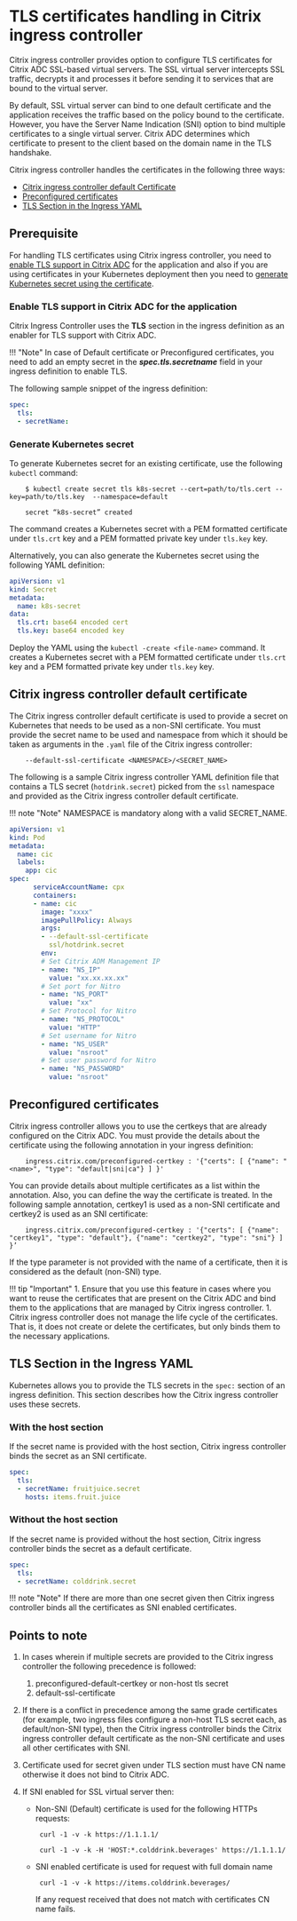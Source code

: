 # TLS certificates handling in Citrix ingress controller

Citrix ingress controller provides option to configure TLS certificates for Citrix ADC SSL-based virtual servers. The SSL virtual server intercepts SSL traffic, decrypts it and processes it before sending it to services that are bound to the virtual server.

By default, SSL virtual server can bind to one default certificate and the application receives the traffic based on the policy bound to the certificate. However, you have the Server Name Indication (SNI) option to bind multiple certificates to a single virtual server. Citrix ADC determines which certificate to present to the client based on the domain name in the TLS handshake.

Citrix ingress controller handles the certificates in the following three ways:

-  [Citrix ingress controller default Certificate](#citrix-ingress-controller-default-certificate)
-  [Preconfigured certificates](#preconfigured-certificates)
-  [TLS Section in the Ingress YAML](#tls-section-in-the-ingress-yaml)

## Prerequisite

For handling TLS certificates using Citrix ingress controller, you need to [enable TLS support in Citrix ADC](#enable-tls-support-in-citrix-adc-for-the-application) for the application and also if you are using certificates in your Kubernetes deployment then you need to [generate Kubernetes secret using the certificate](#generate-kubernetes-secret).

### Enable TLS support in Citrix ADC for the application

Citrix Ingress Controller uses the **TLS** section in the ingress definition as an enabler for TLS support with Citrix ADC.

!!! "Note"
    In case of Default certificate or Preconfigured certificates, you need to add an empty secret in the ***spec.tls.secretname*** field in your ingress definition to enable TLS.

The following sample snippet of the ingress definition:

```yml
spec:
  tls:
  - secretName:
```

### Generate Kubernetes secret

To generate Kubernetes secret for an existing certificate, use the following `kubectl` command:

        $ kubectl create secret tls k8s-secret --cert=path/to/tls.cert --key=path/to/tls.key  --namespace=default

        secret “k8s-secret” created

The command creates a Kubernetes secret with a PEM formatted certificate under `tls.crt` key and a PEM formatted private key under `tls.key` key.

Alternatively, you can also generate the Kubernetes secret using the following YAML definition:

```yml
apiVersion: v1
kind: Secret
metadata:
  name: k8s-secret
data:
  tls.crt: base64 encoded cert
  tls.key: base64 encoded key
```

Deploy the YAML using the `kubectl -create <file-name>` command. It creates a Kubernetes secret with a PEM formatted certificate under `tls.crt` key and a PEM formatted private key under `tls.key` key. 

## Citrix ingress controller default certificate

The Citrix ingress controller default certificate is used to provide a secret on Kubernetes that needs to be used as a non-SNI certificate. You must provide the secret name to be used and namespace from which it should be taken as arguments in the `.yaml` file of the Citrix ingress controller:

        --default-ssl-certificate <NAMESPACE>/<SECRET_NAME>

The following is a sample Citrix ingress controller YAML definition file that contains a TLS secret (`hotdrink.secret`) picked from the `ssl` namespace and provided as the Citrix ingress controller default certificate.

!!! note "Note"
     NAMESPACE is mandatory along with a valid SECRET_NAME.

```yml
apiVersion: v1
kind: Pod
metadata:
  name: cic
  labels:
    app: cic
spec:
      serviceAccountName: cpx
      containers:
      - name: cic
        image: "xxxx"
        imagePullPolicy: Always
        args:
        - --default-ssl-certificate
          ssl/hotdrink.secret
        env:
        # Set Citrix ADM Management IP
        - name: "NS_IP"
          value: "xx.xx.xx.xx"
        # Set port for Nitro
        - name: "NS_PORT"
          value: "xx"
        # Set Protocol for Nitro
        - name: "NS_PROTOCOL"
          value: "HTTP"
        # Set username for Nitro
        - name: "NS_USER"
          value: "nsroot"
        # Set user password for Nitro
        - name: "NS_PASSWORD"
          value: "nsroot"
```

## Preconfigured certificates

Citrix ingress controller allows you to use the certkeys that are already configured on the Citrix ADC. You must provide the details about the certificate using the following annotation in your ingress definition:

        ingress.citrix.com/preconfigured-certkey : '{"certs": [ {"name": "<name>", "type": "default|sni|ca"} ] }'

You can provide details about multiple certificates as a list within the annotation. Also, you can define the way the certificate is treated. In the following sample annotation, certkey1 is used as a non-SNI certificate and certkey2 is used as an SNI certificate:

        ingress.citrix.com/preconfigured-certkey : '{"certs": [ {"name": "certkey1", "type": "default"}, {"name": "certkey2", "type": "sni"} ] }’

If the type parameter is not provided with the name of a certificate, then it is considered as the default (non-SNI) type.

!!! tip "Important"
    1.  Ensure that you use this feature in cases where you want to reuse the certificates that are present on the Citrix ADC and bind them to the applications that are managed by Citrix ingress controller.
    1.  Citrix ingress controller does not manage the life cycle of the certificates. That is, it does not create or delete the certificates, but only binds them to the necessary applications.

## TLS Section in the Ingress YAML

Kubernetes allows you to provide the TLS secrets in the `spec:` section of an ingress definition. This section describes how the Citrix ingress controller uses these secrets.

### With the host section

If the secret name is provided with the host section, Citrix ingress controller binds the secret as an SNI certificate.

```yml
spec:
  tls:
  - secretName: fruitjuice.secret
    hosts: items.fruit.juice
```

### Without the host section

If the secret name is provided without the host section, Citrix ingress controller binds the secret as a default certificate.

```yml
spec:
  tls:
  - secretName: colddrink.secret
```

!!! note "Note"
    If there are more than one secret given then Citrix ingress controller binds all the certificates as SNI enabled certificates.

## Points to note

1.  In cases wherein if multiple secrets are provided to the Citrix ingress controller the following precedence is followed:

    1.  preconfigured-default-certkey or non-host tls secret
    1.  default-ssl-certificate

1.  If there is a conflict in precedence among the same grade certificates (for example, two ingress files configure a non-host TLS secret each, as default/non-SNI type), then the Citrix ingress controller binds the Citrix ingress controller default certificate as the non-SNI certificate and uses all other certificates with SNI.

1.  Certificate used for secret given under TLS section must have CN name otherwise it does not bind to Citrix ADC.

1.  If SNI enabled for SSL virtual server then:

    -  Non-SNI (Default) certificate is used for the following HTTPs requests:

            curl -1 -v -k https://1.1.1.1/

            curl -1 -v -k -H 'HOST:*.colddrink.beverages' https://1.1.1.1/

    -  SNI enabled certificate is used for request with full domain name

            curl -1 -v -k https://items.colddrink.beverages/

       If any request received that does not match with certificates CN name fails.
